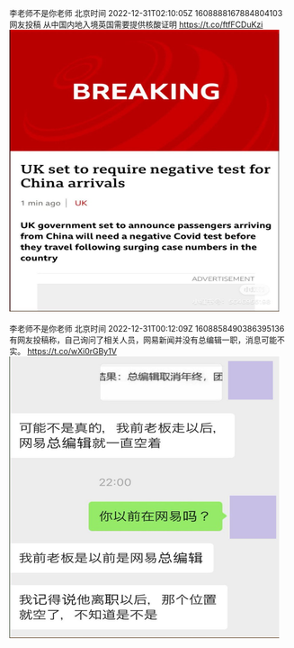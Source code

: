 李老师不是你老师 北京时间 2022-12-31T02:10:05Z 1608888167884804103<br>网友投稿
从中国内地入境英国需要提供核酸证明 https://t.co/ftfFCDuKzi<br><img src='/temp/image/2022/n-Month-12/1608888167884804103_0.jpg' width='480' height='500'><br><br>李老师不是你老师 北京时间 2022-12-31T00:12:09Z 1608858490386395136<br>有网友投稿称，自己询问了相关人员，网易新闻并没有总编辑一职，消息可能不实。 https://t.co/wXi0rGBy1V<br><img src='/temp/image/2022/n-Month-12/1608858490386395136_0.jpg' width='480' height='500'><br><br>